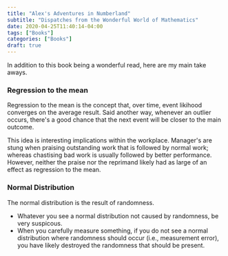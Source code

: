 ```yaml
---
title: "Alex's Adventures in Numberland"
subtitle: "Dispatches from the Wonderful World of Mathematics"
date: 2020-04-25T11:40:14-04:00
tags: ["Books"]
categories: ["Books"]
draft: true
---
```


In addition to this book being a wonderful read, here are my main take aways.

### Regression to the mean
Regression to the mean is the concept that, over time, event likihood converges on the average result. Said another way, whenever an outlier occurs, there's a good chance that the next event will be closer to the main outcome.

This idea is interesting implications within the workplace. Manager's are stung when praising outstanding work that is followed by normal work; whereas chastising bad work is usually followed by better performance. However, neither the praise nor the reprimand likely had as large of an effect as regression to the mean.

### Normal Distribution
The normal distribution is the result of randomness. 
* Whatever you see a normal distribution not caused by randomness, be very suspicous. 
* When you carefully measure something, if you do not see a normal distribution where randomness should occur (i.e., measurement error), you have likely destroyed the randomness that should be present. 
